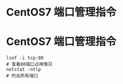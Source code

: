 # CentOS7 端口管理指令


# CentOS7 端口管理指令

```shell
lsof -i tcp:80
# 查看80端口占用情况
netstat -ntlp
# 列出所有端口
```


